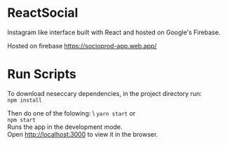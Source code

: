 # ReactSocial
Instagram like interface built with React and hosted on Google's Firebase.

Hosted on firebase https://socioprod-app.web.app/

# Run Scripts
To download neseccary dependencies, in the project directory run:\
`npm install`

Then do one of the folowing: \ 
`yarn start` or\
`npm start`\
Runs the app in the development mode.\
Open [http://localhost:3000](http://localhost:3000) to view it in the browser.
